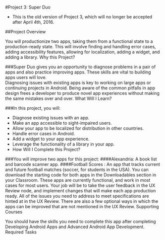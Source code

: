 #Project 3: Super Duo

* This is the old version of Project 3, which will no longer be accepted after April 4th, 2016.

##Project Overview

You will productionize two apps, taking them from a functional state to a production-ready state. 
This will involve finding and handling error cases, adding accessibility features, allowing for localization, 
adding a widget, and adding a library.
Why this Project?

###Super Duo 
gives you an opportunity to diagnose problems in a pair of apps and also practice improving apps. 
These skills are vital to building apps users will love.  
Diagnosing issues with existing apps is key to working on large apps or continuing projects in Android.
Being aware of the common pitfalls in app design frees a developer to produce novel app experiences without
making the same mistakes over and over.
What Will I Learn?

###In this project, you will:
* Diagnose existing issues with an app.
* Make an app accessible to sight-impaired users.
* Allow your app to be localized for distribution in other countries.
* Handle error cases in Android.
* Add a widget to your app experience.
* Leverage the functionality of a library in your app.
* How Will I Complete this Project?

###You will improve two apps for this project:
####Alexandria: A book list and barcode scanner app.
####Football Scores : An app that tracks current and future football matches (soccer, for students in the USA).
You can download the starting code for both apps in the Downloadables section in your Classroom. 
These apps are currently functional, and work in most cases for most users.
Your job will be to take the user feedback in the UX Review node, and implement changes that will make each app production 
ready.
All of the issues you need to address to meet specifications are hinted at in the UX Review. There are also a few optional 
ways in which the apps can be improved that are not mentioned in the UX Review.
Supporting Courses

You should have the skills you need to complete this app after completing Developing Android Apps 
and Advanced Android App Development.
Required Tasks
